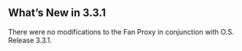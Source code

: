 ## What’s New in 3.3.1

There were no modifications to the Fan Proxy in conjunction with O.S. Release 3.3.1.